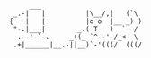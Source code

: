 

                                      ___
                                  _.-|   |          |\__/,|   (`\
                                 {   |   |          |o o  |__ _) )
                                  "-.|___|        _.( T   )  `  /
                                   .--'-`-.     _((_ `^--' /_<  \
                                  .+|______|__.-||__)`-'(((/  (((/
